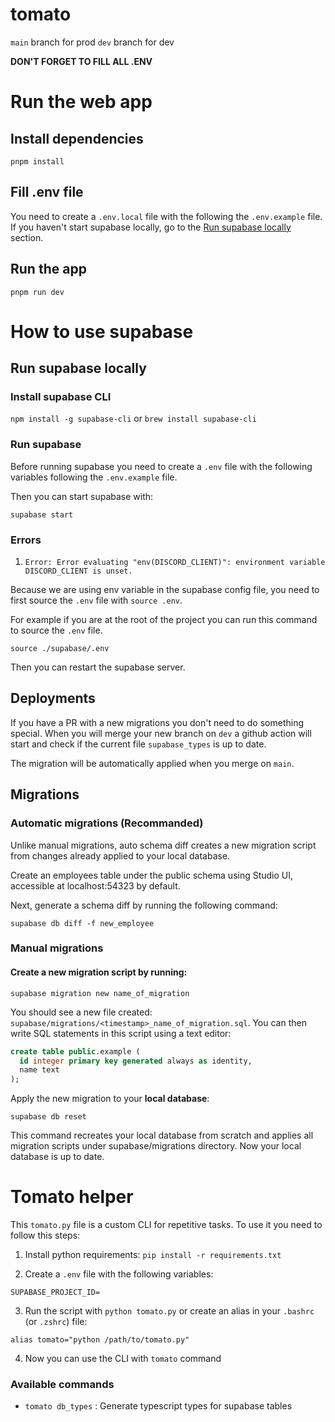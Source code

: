 # tomato

`main` branch for prod
`dev` branch for dev

**DON'T FORGET TO FILL ALL .ENV**

# Run the web app

## Install dependencies

`pnpm install`

## Fill .env file

You need to create a `.env.local` file with the following the `.env.example` file. If you haven't start supabase locally, go to the [Run supabase locally](#run-supabase-locally) section.

## Run the app

`pnpm run dev`

# How to use supabase

## Run supabase locally

### Install supabase CLI

`npm install -g supabase-cli` or `brew install supabase-cli`

### Run supabase

Before running supabase you need to create a `.env` file with the following variables following the `.env.example` file.

Then you can start supabase with:

`supabase start`

### Errors

1. `Error: Error evaluating "env(DISCORD_CLIENT)": environment variable DISCORD_CLIENT is unset.`

Because we are using env variable in the supabase config file, you need to first source the `.env` file with `source .env`.

For example if you are at the root of the project you can run this command to source the `.env` file.

`source ./supabase/.env`

Then you can restart the supabase server.


## Deployments

If you have a PR with a new migrations you don't need to do something special. When you will merge your new branch on `dev` a github action will start and check if the current file `supabase_types` is up to date.

The migration will be automatically applied when you merge on `main`.

## Migrations

### Automatic migrations (Recommanded)

Unlike manual migrations, auto schema diff creates a new migration script from changes already applied to your local database.

Create an employees table under the public schema using Studio UI, accessible at localhost:54323 by default.

Next, generate a schema diff by running the following command:

`supabase db diff -f new_employee`

### Manual migrations

#### Create a new migration script by running:

`supabase migration new name_of_migration`

You should see a new file created: `supabase/migrations/<timestamp>_name_of_migration.sql`. You can then write SQL statements in this script using a text editor:

```sql
create table public.example (
  id integer primary key generated always as identity,
  name text
);
```

Apply the new migration to your **local database**:

`supabase db reset`

This command recreates your local database from scratch and applies all migration scripts under supabase/migrations directory. Now your local database is up to date.

# Tomato helper

This `tomato.py` file is a custom CLI for repetitive tasks. 
To use it you need to follow this steps:

1. Install python requirements: `pip install -r requirements.txt`

2. Create a `.env` file with the following variables:

```
SUPABASE_PROJECT_ID=
```

3. Run the script with `python tomato.py` or create an alias in your `.bashrc` (or `.zshrc`) file:

```
alias tomato="python /path/to/tomato.py"
```

4. Now you can use the CLI with `tomato` command

### Available commands

- `tomato db_types` : Generate typescript types for supabase tables 
